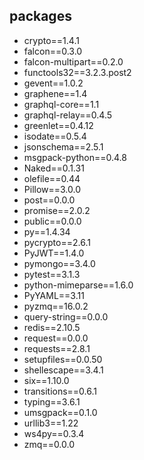 ## packages

* crypto==1.4.1
* falcon==0.3.0
* falcon-multipart==0.2.0
* functools32==3.2.3.post2
* gevent==1.0.2
* graphene==1.4
* graphql-core==1.1
* graphql-relay==0.4.5
* greenlet==0.4.12
* isodate==0.5.4
* jsonschema==2.5.1
* msgpack-python==0.4.8
* Naked==0.1.31
* olefile==0.44
* Pillow==3.0.0
* post==0.0.0
* promise==2.0.2
* public==0.0.0
* py==1.4.34
* pycrypto==2.6.1
* PyJWT==1.4.0
* pymongo==3.4.0
* pytest==3.1.3
* python-mimeparse==1.6.0
* PyYAML==3.11
* pyzmq==16.0.2
* query-string==0.0.0
* redis==2.10.5
* request==0.0.0
* requests==2.8.1
* setupfiles==0.0.50
* shellescape==3.4.1
* six==1.10.0
* transitions==0.6.1
* typing==3.6.1
* umsgpack==0.1.0
* urllib3==1.22
* ws4py==0.3.4
* zmq==0.0.0


